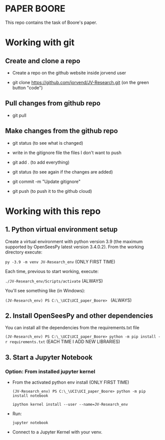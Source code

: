 # PAPER BOORE

This repo contains the task of Boore's paper. 

# Working with git

## Create and clone a repo

- Create a repo on the github website inside jorvend user

- git clone https://github.com/jorvend/JV-Research.git (on the green button "code")

## Pull changes from github repo

- git pull

## Make changes from the github repo

- git status (to see what is changed)

- write in the gitignore file the files I don't want to push

- git add . (to add everything)

- git status (to see again if the changes are added)

- git commit -m "Update gitignore"

- git push (to push it to the github cloud)

# Working with this repo

## 1. Python virtual environment setup

Create a virtual environment with python version 3.9 (the maximum supported by OpenSeesPy latest version 3.4.0.2). From the working directory execute:

`py -3.9 -m venv JV-Research_env` (ONLY FIRST TIME)

Each time, previous to start working, execute:

`./JV-Research_env/Scripts/activate` (ALWAYS)

You'll see something like (in Windows):

`(JV-Research_env) PS C:\_\UCI\UCI_paper_Boore> ` (ALWAYS)

## 2. Install OpenSeesPy and other dependencies

You can install all the dependencies from the requirements.txt file

`(JV-Research_env) PS C:\_\UCI\UCI_paper_Boore> python -m pip install -r requirements.txt` (EACH TIME I ADD NEW LIBRARIES)

## 3. Start a Jupyter Notebook

### Option: From installed jupyter kernel

- From the activated python env install (ONLY FIRST TIME)

  `(JV-Research_env) PS C:\_\UCI\UCI_paper_Boore> python -m pip install notebook`

  `ipython kernel install --user --name=JV-Research_env`

- Run:

  `jupyter notebook`

- Connect to a Jupyter Kernel with your venv.